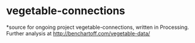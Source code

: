 vegetable-connections
=====================

*source for ongoing project vegetable-connections, written in Processing. Further analysis at http://benchartoff.com/vegetable-data/
